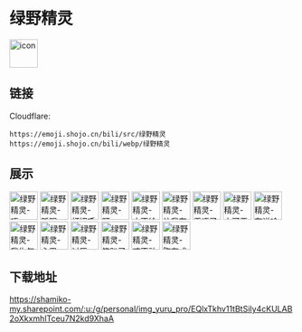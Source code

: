 # 绿野精灵
<img src="https://emoji.shojo.cn/bili/src/绿野精灵/icon.png" width="50" height="50" alt="icon">

## 链接
Cloudflare:
```
https://emoji.shojo.cn/bili/src/绿野精灵
https://emoji.shojo.cn/bili/webp/绿野精灵
```
## 展示
<img src="https://emoji.shojo.cn/bili/src/绿野精灵/绿野精灵-唔~.png" width="50" height="50" alt="绿野精灵-唔~">
<img src="https://emoji.shojo.cn/bili/src/绿野精灵/绿野精灵-眨眼.png" width="50" height="50" alt="绿野精灵-眨眼">
<img src="https://emoji.shojo.cn/bili/src/绿野精灵/绿野精灵-打招呼.png" width="50" height="50" alt="绿野精灵-打招呼">
<img src="https://emoji.shojo.cn/bili/src/绿野精灵/绿野精灵-盯.png" width="50" height="50" alt="绿野精灵-盯">
<img src="https://emoji.shojo.cn/bili/src/绿野精灵/绿野精灵-才不给你.png" width="50" height="50" alt="绿野精灵-才不给你">
<img src="https://emoji.shojo.cn/bili/src/绿野精灵/绿野精灵-让我在想想.png" width="50" height="50" alt="绿野精灵-让我在想想">
<img src="https://emoji.shojo.cn/bili/src/绿野精灵/绿野精灵-无语了.png" width="50" height="50" alt="绿野精灵-无语了">
<img src="https://emoji.shojo.cn/bili/src/绿野精灵/绿野精灵-太可恶了.png" width="50" height="50" alt="绿野精灵-太可恶了">
<img src="https://emoji.shojo.cn/bili/src/绿野精灵/绿野精灵-在说啥呢.png" width="50" height="50" alt="绿野精灵-在说啥呢">
<img src="https://emoji.shojo.cn/bili/src/绿野精灵/绿野精灵-我生气了.png" width="50" height="50" alt="绿野精灵-我生气了">
<img src="https://emoji.shojo.cn/bili/src/绿野精灵/绿野精灵-心里一紧.png" width="50" height="50" alt="绿野精灵-心里一紧">
<img src="https://emoji.shojo.cn/bili/src/绿野精灵/绿野精灵-讨厌.png" width="50" height="50" alt="绿野精灵-讨厌">
<img src="https://emoji.shojo.cn/bili/src/绿野精灵/绿野精灵-笑趴了.png" width="50" height="50" alt="绿野精灵-笑趴了">
<img src="https://emoji.shojo.cn/bili/src/绿野精灵/绿野精灵-咬不动.png" width="50" height="50" alt="绿野精灵-咬不动">
<img src="https://emoji.shojo.cn/bili/src/绿野精灵/绿野精灵-胸有成竹.png" width="50" height="50" alt="绿野精灵-胸有成竹">

## 下载地址

https://shamiko-my.sharepoint.com/:u:/g/personal/img_yuru_pro/EQlxTkhv11tBtSiIy4cKULAB2oXkxmhITceu7N2kd9XhaA